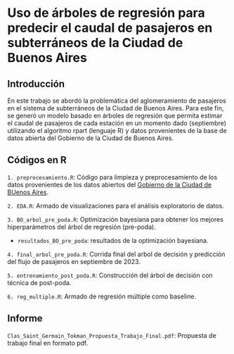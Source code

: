 # Uso de árboles de regresión para predecir el caudal de pasajeros en subterráneos de la Ciudad de Buenos Aires

## Introducción

En este trabajo se abordó la problemática del aglomeramiento de pasajeros en el sistema de subterráneos de la Ciudad de Buenos Aires. Para este fin, se generó un modelo basado en árboles de regresión que permita estimar el caudal de pasajeros de cada estación en un momento dado (septiembre) utilizando el algoritmo rpart (lenguaje R) y datos provenientes de la base de datos abierta del Gobierno de la Ciudad de Buenos Aires.

## Códigos en R

`1. preprocesamiento.R`: Código para limpieza y preprocesamiento de los datos provenientes de los datos abiertos del [Gobierno de la Ciudad de BUenos Aires](https://data.buenosaires.gob.ar/dataset/).

`2. EDA.R`: Armado de visualizaciones para el análisis exploratorio de datos.

`3. BO_arbol_pre_poda.R`: Optimización bayesiana para obtener los mejores hiperparámetros del árbol de regresión (pre-poda).
- `resultados_BO_pre_poda`: resultados de la optimización bayesiana.

`4. final_arbol_pre_poda.R`: Corrida final del arbol de decisión y predicción del flujo de pasajeros en septiembre de 2023.

`5. entrenamiento_post_poda.R`: Construcción del árbol de decisión con técnica de post-poda.

`6. reg_multiple.R`: Armado de regresión múltiple como baseline.

## Informe

`Clas_Saint_Germain_Tokman_Propuesta_Trabajo_Final.pdf`: Propuesta de trabajo final en formato pdf.

